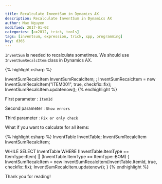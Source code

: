 ```yaml
---

title: Recalculate InventSum in Dynamics AX
description: Recalculate InventSum in Dynamics AX
author: Max Nguyen
modified: 2017-01-02
categories: [ax2012, trick, tools]
tags: [inventsum, expression, trick, xpp, programming]
key: d365
---
```


`InventSum` is needed to recalculate sometimes. We should use `InventSumRecalcItem` class in Dynamics AX.

{% highlight csharp %}

InventSumRecalcItem InventSumRecalcItem;
;
InventSumRecalcItem = new InventSumRecalcItem("ITEM001", true, checkfix::fix);
InventSumRecalcItem.updatenow();
{% endhighlight %}

First parameter : `ItemId`

Second parameter : `Show errors`

Third parameter : `Fix or only check`

What if you want to calculate for all items:

{% highlight csharp %}
InventTable InventTable;
InventSumRecalcItem InventSumRecalcItem;

WHILE SELECT InventTable
	WHERE (InventTable.ItemType == ItemType::Item) || (InventTable.ItemType == ItemType::BOM)
	{
		InventSumRecalcItem = new InventSumRecalcItem(InventTable.ItemId, true, checkfix::fix);
		InventSumRecalcItem.updatenow();
	}
{% endhighlight %}

Thank you for reading!
